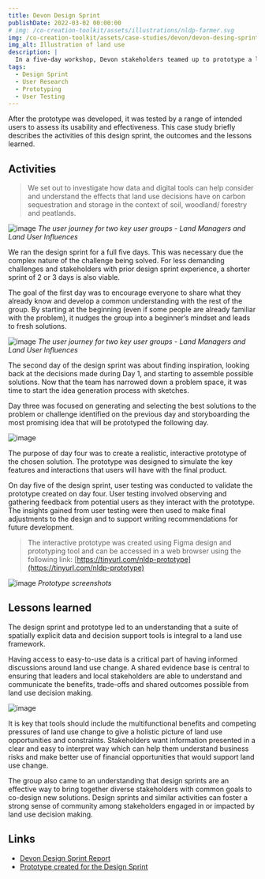 ```yaml
---
title: Devon Design Sprint 
publishDate: 2022-03-02 00:00:00
# img: /co-creation-toolkit/assets/illustrations/nldp-farmer.svg
img: /co-creation-toolkit/assets/case-studies/devon/devon-desing-sprint-plan.png
img_alt: Illustration of land use
description: |
  In a five-day workshop, Devon stakeholders teamed up to prototype a land use decision tool with a focus on carbon impact.
tags:
  - Design Sprint
  - User Research
  - Prototyping
  - User Testing
---
```


After the prototype was developed, it was tested by a range of intended users to assess its usability and effectiveness. This case study briefly describes the activities of this design sprint, the outcomes and the lessons learned.

## Activities

> We set out to investigate how data and digital tools can help consider and understand the effects that land use decisions have on carbon sequestration and storage in the context of soil, woodland/ forestry and peatlands.

![image](/co-creation-toolkit/assets/case-studies/devon/nldp-sprint-pic-3.png)
*The user journey for two key user groups - Land Managers and Land User Influences*


We ran the design sprint for a full five days. This was necessary due the complex nature of the challenge being solved. For less demanding challenges and stakeholders with prior design sprint experience, a shorter sprint of 2 or 3 days is also viable.

The goal of the first day was to encourage everyone to share what they already know and develop a common understanding with the rest of the group. By starting at the beginning (even if some people are already familiar with the problem), it nudges the group into a beginner’s mindset and leads to fresh solutions.

![image](/co-creation-toolkit/assets/case-studies/devon/devon-desing-sprint-plan.png)
*The user journey for two key user groups - Land Managers and Land User Influences*

The second day of the design sprint was about finding inspiration, looking back at the decisions made during Day 1, and starting to assemble possible solutions. Now that the team has narrowed down a problem space, it was time to start the idea generation process with sketches.

Day three was focused on generating and selecting the best solutions to the problem or challenge identified on the previous day and storyboarding the most promising idea that will be prototyped the following day.

![image](/co-creation-toolkit/assets/case-studies/devon/nldp-sprint-pic-2.png)

The purpose of day four was to create a realistic, interactive prototype of the chosen solution. The prototype was designed to simulate the key features and interactions that users will have with the final product.

On day five of the design sprint, user testing was conducted to validate the prototype created on day four. User testing involved observing and gathering feedback from potential users as they interact with the prototype. The insights gained from user testing were then used to make final adjustments to the design and to support writing recommendations for future development.

> The interactive prototype was created using Figma design and prototyping tool and can be accessed in a web browser using the following link: [https://tinyurl.com/nldp-prototype](https://tinyurl.com/nldp-prototype)

![image](/co-creation-toolkit/assets/case-studies/devon/nldp-app-scrneehots.png)
*Prototype screenshots*

## Lessons learned

The design sprint and prototype led to an understanding that a suite of spatially explicit data and decision support tools is integral to a land use framework.

Having access to easy-to-use data is a critical part of having informed discussions around land use change. A shared evidence base is central to ensuring that leaders and local stakeholders are able to understand and communicate the benefits, trade-offs and shared outcomes possible from land use decision making.

![image](/co-creation-toolkit/assets/case-studies/devon/nldp-illustration.png)

It is key that tools should include the multifunctional benefits and competing pressures of land use change to give a holistic picture of land use opportunities and constraints. Stakeholders want information presented in a clear and easy to interpret way which can help them understand business risks and make better use of financial opportunities that would support land use change.

The group also came to an understanding that design sprints are an effective way to bring together diverse stakeholders with common goals to co-design new solutions. Design sprints and similar activities can foster a strong sense of community among stakeholders engaged in or impacted by land use decision making.

## Links

* [Devon Design Sprint Report](https://ffcc.co.uk/publications/devon-design-sprint-report)
* [Prototype created for the Design Sprint](https://tinyurl.com/nldp-prototype)


